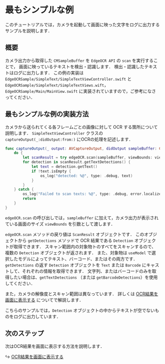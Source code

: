 # 最もシンプルな例

このチュートリアルでは，カメラを起動して画面に映った文字をログに出力するサンプルを説明します．


## 概要
カメラ出力から取得した `CMSampleBuffer` を `EdgeOCR API` の `scan` を実行することで，
画面に映っているテキストを検出・認識します．
検出・認識したテキストはログに出力します．
この例の実装は
`EdgeOCRSample/SimpleText/SimpleTextViewController.swift` と
`EdgeOCRSample/SimpleText/SimpleTextViews.wift`，
`EdgeOCRSample/Main/MainView.swift`
に実装されていますので，ご参考になさってください．


## 最もシンプルな例の実装方法
カメラから送られてくる各フレームごとの画像に対して OCR する箇所について説明します．
`SimpleTextViewController` クラスの `captureOutput(_:didOutput:from:)` にOCRの処理を記述します．
```swift
func captureOutput(_ output: AVCaptureOutput, didOutput sampleBuffer: CMSampleBuffer, from connection: AVCaptureConnection) {
    do {
        let scanResult = try edgeOCR.scan(sampleBuffer, viewBounds: viewBounds)
        for detection in scanResult.getTextDetections() {
            let text = detection.getText()
            if !text.isEmpty {
                os_log("detected: %@", type: .debug, text)
            }
        }
    } catch {
        os_log("Failed to scan texts: %@", type: .debug, error.localizedDescription)
        return
    }
}
```

`edgeOCR.scan` の呼び出しでは，`sampleBuffer` に加えて，カメラ出力が表示されている画面のサイズ `viewBounds` を引数として渡します．

`edgeOCR.scan` メソッドの戻り値は `ScanResult` オブジェクトです．
このオブジェクトから `getDetections` メソッドで OCR 結果である `Detection` オブジェクトが取得できます．
スキャン範囲内の対象物トのすべてをスキャンするので、複数の `Detection` オブジェクトが返されます．
また、対象物は `useModel` で選択したモデルによってテキスト、バーコード、またはその両方です．
`getDetections` の返す `Detection` オブジェクトを `Text` または `Barcode` にキャストして、それぞれの情報を取得できます．
文字列、またはバーコードのみを取得したい場合は、`getTextDetections` （または `getBarcodeDetections`）を使用してください．

また，カメラの解像度とスキャン範囲は異なっています．
詳しくは [OCR結果を画面に表示する](06-boxes-overlay.md) についてで解説します．

こちらのサンプルでは，`Detection` オブジェクトの中からテキストが空でないものをログに出力しています．


## 次のステップ
次はOCR結果を画面に表示する方法を説明します．

↪️ [OCR結果を画面に表示する](06-boxes-overlay.md)
